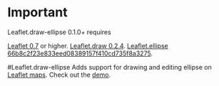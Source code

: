 # Important
Leaflet.draw-ellipse 0.1.0+ requires 

[Leaflet 0.7](https://github.com/Leaflet/Leaflet/archive/v0.7.zip) or higher.
[Leaflet.draw 0.2.4](https://github.com/Leaflet/Leaflet.draw/archive/v0.2.4.zip).
[Leaflet.ellipse 66b8c2f23e833eed08389157f410cd735f8a3275](https://github.com/jdfergason/Leaflet.Ellipse).

#Leaflet.draw-ellipse
Adds support for drawing and editing ellipse on [Leaflet maps](https://github.com/Leaflet/Leaflet). Check out the [demo](http://haleystorm.github.io/Leaflet.draw-ellipse/).
